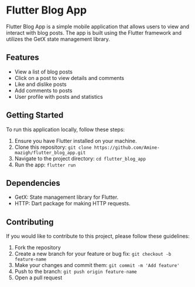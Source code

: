 # Flutter Blog App

Flutter Blog App is a simple mobile application that allows users to view and interact with blog posts. The app is built using the Flutter framework and utilizes the GetX state management library.

## Features

- View a list of blog posts
- Click on a post to view details and comments
- Like and dislike posts
- Add comments to posts
- User profile with posts and statistics


## Getting Started

To run this application locally, follow these steps:

1. Ensure you have Flutter installed on your machine.
2. Clone this repository: `git clone https://github.com/Amine-mazigh/flutter_blog_app.git`
3. Navigate to the project directory: `cd flutter_blog_app`
4. Run the app: `flutter run`

## Dependencies

- GetX: State management library for Flutter.
- HTTP: Dart package for making HTTP requests.

## Contributing

If you would like to contribute to this project, please follow these guidelines:

1. Fork the repository
2. Create a new branch for your feature or bug fix: `git checkout -b feature-name`
3. Make your changes and commit them: `git commit -m 'Add feature'`
4. Push to the branch: `git push origin feature-name`
5. Open a pull request
